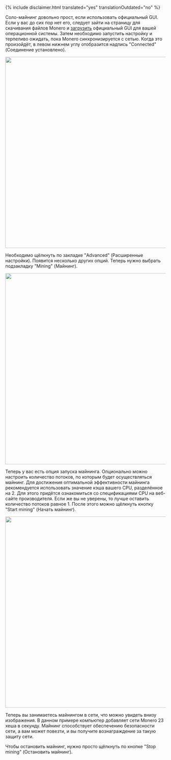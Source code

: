 {% include disclaimer.html translated="yes" translationOutdated="no" %}

Соло-майнинг довольно прост, если использовать официальный GUI. Если у вас до сих пор нет его, следует зайти на страницу для скачивания файлов Monero и <a href="{{site.baseurl}}/downloads/">загрузить</a> официальный GUI для вашей операционной системы. Затем необходимо запустить настройку и терпеливо ожидать, пока Monero синхронизируется с сетью. Когда это произойдёт, в левом нижнем углу отобразится надпись "Connected" (Соединение установлено).

<img src="png/solo_mine_GUI/01.PNG" style="width: 600px;"/>

Необходимо щёлкнуть по закладке "Advanced" (Расширенные настройки). Появится несколько других опций. Теперь нужно выбрать подзакладку "Mining" (Майнинг).

<img src="png/solo_mine_GUI/02.PNG" style="width: 600px;"/>

Теперь у вас есть опция запуска майнинга. Опционально можно настроить количество потоков, по которым будет осуществляться майнинг. Для достижения оптимальной эффективности майнинга рекомендуется использовать значение кэша вашего CPU, разделённое на 2. Для этого придётся ознакомиться со спецификациями CPU на веб-сайте производителя. Если же вы не уверены, то лучше оставить количество потоков равное 1. После этого можно щёлкнуть кнопку "Start mining" (Начать майнинг).

<img src="png/solo_mine_GUI/03.PNG" style="width: 600px;"/>

Теперь вы занимаетесь майнингом в сети, что можно увидеть внизу изображения. В данном примере компьютер добавляет сети Monero 23 хеша в секунду. Майнинг способствует обеспечению безопасности сети, а вам может повезти, и вы получите вознаграждение за такую защиту сети.

Чтобы остановить майнинг, нужно просто щёлкнуть по кнопке "Stop mining" (Остановить майнинг).
